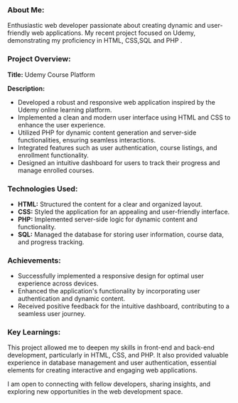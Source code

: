 ### About Me:

Enthusiastic web developer passionate about creating dynamic and user-friendly web applications. My recent project focused on Udemy, demonstrating my proficiency in HTML, CSS,SQL and PHP .

### Project Overview:

**Title:** Udemy Course Platform

**Description:**
- Developed a robust and responsive web application inspired by the Udemy online learning platform.
- Implemented a clean and modern user interface using HTML and CSS to enhance the user experience.
- Utilized PHP for dynamic content generation and server-side functionalities, ensuring seamless interactions.
- Integrated features such as user authentication, course listings, and enrollment functionality.
- Designed an intuitive dashboard for users to track their progress and manage enrolled courses.

### Technologies Used:

- **HTML:** Structured the content for a clear and organized layout.
- **CSS:** Styled the application for an appealing and user-friendly interface.
- **PHP:** Implemented server-side logic for dynamic content and functionality.
- **SQL:** Managed the database for storing user information, course data, and progress tracking.

### Achievements:

- Successfully implemented a responsive design for optimal user experience across devices.
- Enhanced the application's functionality by incorporating user authentication and dynamic content.
- Received positive feedback for the intuitive dashboard, contributing to a seamless user journey.

### Key Learnings:

This project allowed me to deepen my skills in front-end and back-end development, particularly in HTML, CSS, and PHP. It also provided valuable experience in database management and user authentication, essential elements for creating interactive and engaging web applications.

I am open to connecting with fellow developers, sharing insights, and exploring new opportunities in the web development space.
